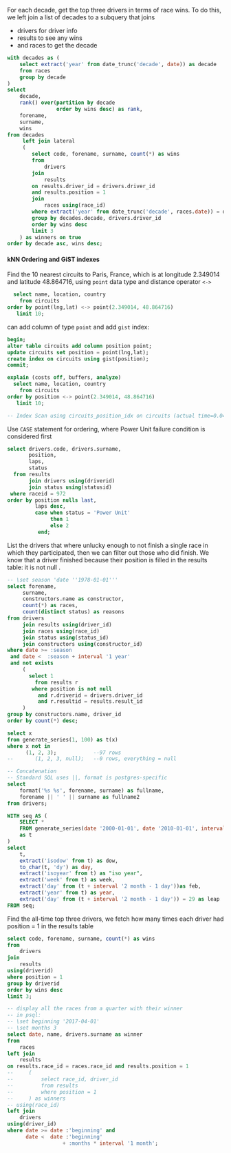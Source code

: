 For each decade, get the top three drivers in terms of race wins. To do this,
we left join a list of decades to a subquery that joins 
* drivers for driver info
* results to see any wins
* and races to get the decade
```sql
with decades as (
    select extract('year' from date_trunc('decade', date)) as decade
    from races
    group by decade
)
select
    decade,
    rank() over(partition by decade
                order by wins desc) as rank,
    forename,
    surname,
    wins
from decades
     left join lateral
     (
        select code, forename, surname, count(*) as wins
        from
            drivers
        join
            results
        on results.driver_id = drivers.driver_id
        and results.position = 1
        join
            races using(race_id)
        where extract('year' from date_trunc('decade', races.date)) = decades.decade
        group by decades.decade, drivers.driver_id
        order by wins desc
        limit 3
    ) as winners on true
order by decade asc, wins desc;
```

#### kNN Ordering and GiST indexes
Find the 10 nearest circuits to Paris, France, which is at longitude 2.349014 
and latitude 48.864716, using `point` data type and distance operator `<->`
```sql
  select name, location, country
    from circuits
order by point(lng,lat) <-> point(2.349014, 48.864716)
   limit 10; 
```
can add column of type `point` and add `gist` index:
```sql
begin;
alter table circuits add column position point;
update circuits set position = point(lng,lat);
create index on circuits using gist(position);
commit;

explain (costs off, buffers, analyze)
  select name, location, country
    from circuits
order by position <-> point(2.349014, 48.864716)
   limit 10;

-- Index Scan using circuits_position_idx on circuits (actual time=0.043..0.054 rows=10 loops=1)
```


Use `CASE` statement for ordering, where Power Unit failure condition is considered first
```sql
select drivers.code, drivers.surname,
       position,
       laps,
       status
  from results
       join drivers using(driverid)
       join status using(statusid)
 where raceid = 972
order by position nulls last,
         laps desc,
         case when status = 'Power Unit'
              then 1
              else 2
          end;
```



List the drivers that where unlucky enough to not finish a single race in which they
participated, then we can filter out those who did finish. We know that a driver
finished because their position is filled in the results table: it is not null .
```sql
-- \set season 'date ''1978-01-01'''
select forename,
     surname,
     constructors.name as constructor,
     count(*) as races,
     count(distinct status) as reasons
from drivers
     join results using(driver_id)
     join races using(race_id)
     join status using(status_id)
     join constructors using(constructor_id)
where date >= :season
 and date <  :season + interval '1 year'
 and not exists
     (
       select 1
         from results r
        where position is not null
          and r.driverid = drivers.driver_id
          and r.resultid = results.result_id
     )
group by constructors.name, driver_id
order by count(*) desc;
```

```sql
select x
from generate_series(1, 100) as t(x)
where x not in
      (1, 2, 3);            --97 rows
--       (1, 2, 3, null);   --0 rows, everything = null
```

```sql
-- Concatenation
-- Standard SQL uses ||, format is postgres-specific
select 
    format('%s %s', forename, surname) as fullname,
    forename || ' ' || surname as fullname2
from drivers;
```

```sql
WITH seq AS (
    SELECT *
    FROM generate_series(date '2000-01-01', date '2010-01-01', interval '1 year')
    as t
)
select 
    t,
    extract('isodow' from t) as dow,
    to_char(t, 'dy') as day,
    extract('isoyear' from t) as "iso year",
    extract('week' from t) as week,
    extract('day' from (t + interval '2 month - 1 day'))as feb,
    extract('year' from t) as year,
    extract('day' from (t + interval '2 month - 1 day')) = 29 as leap
FROM seq;
```

Find the all-time top three drivers, we fetch how many times each driver had
position = 1 in the results table
```sql
select code, forename, surname, count(*) as wins
from
    drivers
join 
    results 
using(driverid)
where position = 1
group by driverid
order by wins desc
limit 3;
```

```sql
-- display all the races from a quarter with their winner
-- in psql:
-- \set beginning '2017-04-01'
-- \set months 3
select date, name, drivers.surname as winner
from
    races
left join
    results
on results.race_id = races.race_id and results.position = 1
--     (
--         select race_id, driver_id
--         from results
--         where position = 1
--     ) as winners
-- using(race_id)
left join
    drivers
using(driver_id)
where date >= date :'beginning' and
      date <  date :'beginning'
                  + :months * interval '1 month';
```
